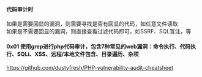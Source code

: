 #### 代码审计时
如果是需要回显的漏洞，则需要寻找是否有回显的代码，如任意文件读取  
如果是不需要回显的漏洞，则直接查看过滤代码即可，如SSRF、SQL盲注，等

#### 0x01 使用grep进行php代码审计，包含7种常见的web漏洞：命令执行、代码执行、SQLi、XSS、远程/本地文件包含、目录遍历、杂项
https://github.com/dustyfresh/PHP-vulnerability-audit-cheatsheet
